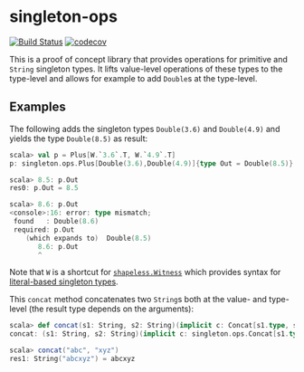 # singleton-ops
[![Build Status](https://travis-ci.org/fthomas/singleton-ops.svg?branch=master)](https://travis-ci.org/fthomas/singleton-ops)
[![codecov](https://codecov.io/gh/fthomas/singleton-ops/branch/master/graph/badge.svg)](https://codecov.io/gh/fthomas/singleton-ops)

This is a proof of concept library that provides operations for primitive
and `String` singleton types. It lifts value-level operations of these types
to the type-level and allows for example to add `Double`s at the type-level.

## Examples

The following adds the singleton types `Double(3.6)` and `Double(4.9)`
and yields the type `Double(8.5)` as result:
```scala
scala> val p = Plus[W.`3.6`.T, W.`4.9`.T]
p: singleton.ops.Plus[Double(3.6),Double(4.9)]{type Out = Double(8.5)} = $anon$1@4e24b316

scala> 8.5: p.Out
res0: p.Out = 8.5

scala> 8.6: p.Out
<console>:16: error: type mismatch;
 found   : Double(8.6)
 required: p.Out
    (which expands to)  Double(8.5)
       8.6: p.Out
       ^
```
Note that `W` is a shortcut for [`shapeless.Witness`][singleton-types] which provides
syntax for [literal-based singleton types][sip-23].

This `concat` method concatenates two `String`s both at the value- and
type-level (the result type depends on the arguments):
```scala
scala> def concat(s1: String, s2: String)(implicit c: Concat[s1.type, s2.type]) = c.value
concat: (s1: String, s2: String)(implicit c: singleton.ops.Concat[s1.type,s2.type])c.Out

scala> concat("abc", "xyz")
res1: String("abcxyz") = abcxyz
```

[singleton-types]: https://github.com/milessabin/shapeless/wiki/Feature-overview:-shapeless-2.0.0#singleton-typed-literals
[sip-23]: http://docs.scala-lang.org/sips/pending/42.type.html
